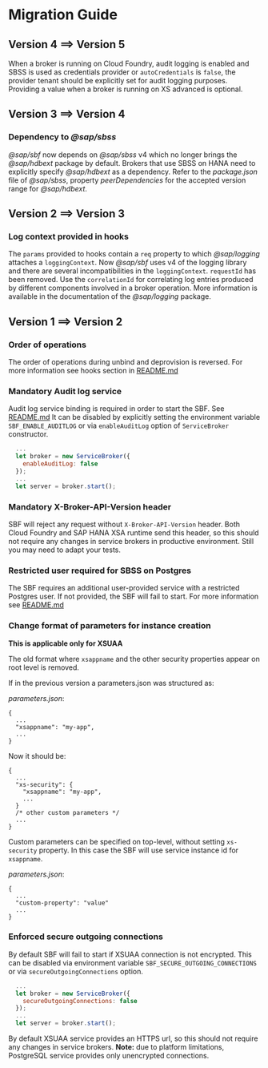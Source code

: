 # Migration Guide

## Version 4 ==> Version 5

When a broker is running on Cloud Foundry, audit logging is enabled and SBSS is used as credentials provider or `autoCredentials` is `false`,
the provider tenant should be explicitly set for audit logging purposes.
Providing a value when a broker is running on XS advanced is optional.

## Version 3 ==> Version 4

### Dependency to _@sap/sbss_

_@sap/sbf_ now depends on _@sap/sbss_ v4 which no longer brings the _@sap/hdbext_ package by default.
Brokers that use SBSS on HANA need to explicitly specify _@sap/hdbext_ as a dependency.
Refer to the _package.json_ file of _@sap/sbss_, property _peerDependencies_
for the accepted version range for _@sap/hdbext_.

## Version 2 ==> Version 3

### Log context provided in hooks

The `params` provided to hooks contain a `req` property to which _@sap/logging_ attaches a `loggingContext`.
Now _@sap/sbf_ uses v4 of the logging library and there are several incompatibilities in the `loggingContext`.
`requestId` has been removed. Use the `correlationId` for correlating log entries produced by
different components involved in a broker operation.
More information is available in the documentation of the _@sap/logging_ package.

## Version 1 ==> Version 2


### Order of operations

The order of operations during unbind and deprovision is reversed. For more information see hooks section in [README.md](README.md#hooks)

### Mandatory Audit log service

Audit log service binding is required in order to start the SBF. See [README.md](README.md#create-audit-log-service-instance)
It can be disabled by explicitly setting the environment variable `SBF_ENABLE_AUDITLOG` or via `enableAuditLog` option of `ServiceBroker` constructor.

```js
  ...
  let broker = new ServiceBroker({
    enableAuditLog: false
  });
  ...
  let server = broker.start();
```

### Mandatory X-Broker-API-Version header

SBF will reject any request without `X-Broker-API-Version` header. Both Cloud Foundry and SAP HANA XSA runtime send this header, so this should not require any changes in service brokers in productive environment. Still you may need to adapt your tests.

### Restricted user required for SBSS on Postgres

The SBF requires an additional user-provided service with a restricted Postgres user. If not provided, the SBF will fail to start.
For more information see [README.md](README.md#sbss-on-postgresql)

### Change format of parameters for instance creation

**This is applicable only for XSUAA**

The old format where `xsappname` and the other security properties appear on root level is removed.

If in the previous version a parameters.json was structured as:

*parameters.json*:
```
{
  ...
  "xsappname": "my-app",
  ...
}
```

Now it should be:
```
{
  ...
  "xs-security": {
    "xsappname": "my-app",
    ...
  }
  /* other custom parameters */
  ...
}
```

Custom parameters can be specified on top-level, without setting `xs-security` property. In this case the SBF will use service instance id for `xsappname`.

*parameters.json*:
```
{
  ...
  "custom-property": "value"
  ...
}
```


### Enforced secure outgoing connections

By default SBF will fail to start if XSUAA connection is not encrypted. This can be disabled via environment variable `SBF_SECURE_OUTGOING_CONNECTIONS` or via `secureOutgoingConnections` option.

```js
  ...
  let broker = new ServiceBroker({
    secureOutgoingConnections: false
  });
  ...
  let server = broker.start();
```

By default XSUAA service provides an HTTPS url, so this should not require any changes in service brokers.
**Note:** due to platform limitations, PostgreSQL service provides only unencrypted connections.
